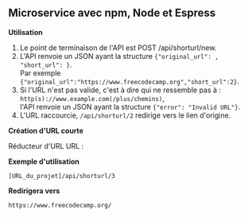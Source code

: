 ## Microservice avec npm, Node et Espress

**Utilisation**

1.  Le point de terminaison de l'API est POST /api/shorturl/new.
2.  L'API renvoie un JSON ayant la structure `{"original_url": , "short_url": }`.  
    Par exemple `{"original_url":"https://www.freecodecamp.org","short_url":2}`.
3.  Si l'URL n'est pas valide, c'est à dire qui ne ressemble pas à : `http(s)://www.example.com(/plus/chemins)`,  
    l'API renvoie un JSON ayant la structure `{"error": "Invalid URL"}`.
4.  L'URL raccourcie, `/api/shorturl/2` redirige vers le lien d'origine.

**Création d'URL courte**

Réducteur d'URL URL : 

**Exemple d'utilisation**

`[URL_du_projet]/api/shorturl/3`

**Redirigera vers**

`https://www.freecodecamp.org/`

